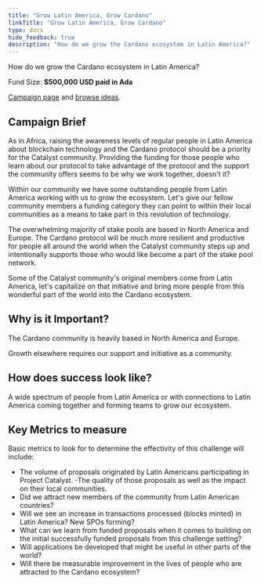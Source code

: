```yaml
---
title: "Grow Latin America, Grow Cardano"
linkTitle: "Grow Latin America, Grow Cardano"
type: docs
hide_feedback: true
description: "How do we grow the Cardano ecosystem in Latin America?"
---
```

How do we grow the Cardano ecosystem in Latin America?

Fund Size: **$500,000 USD paid in Ada**

[Campaign page](https://cardano.ideascale.com/a/campaign-home/26242) and [browse ideas](https://cardano.ideascale.com/a/ideas/top/campaign-filter/byids/campaigns/26242/stage/unspecified).

## Campaign Brief
As in Africa, raising the awareness levels of regular people in Latin America about blockchain technology and the Cardano protocol should be a priority for the Catalyst community. Providing the funding for those people who learn about our protocol to take advantage of the protocol and the support the community offers seems to be why we work together, doesn't it?

Within our community we have some outstanding people from Latin America working with us to grow the ecosystem. Let's give our fellow community members a funding category they can point to within their local communities as a means to take part in this revolution of technology.

The overwhelming majority of stake pools are based in North America and Europe. The Cardano protocol will be much more resilient and productive for people all around the world when the Catalyst community steps up and intentionally supports those who would like become a part of the stake pool network.

Some of the Catalyst community's original members come from Latin America, let's capitalize on that initiative and bring more people from this wonderful part of the world into the Cardano ecosystem.

## Why is it Important?
The Cardano community is heavily based in North America and Europe.

Growth elsewhere requires our support and initiative as a community.

## How does success look like?
A wide spectrum of people from Latin America or with connections to Latin America coming together and forming teams to grow our ecosystem.

## Key Metrics to measure
Basic metrics to look for to determine the effectivity of this challenge will include:

- The volume of proposals originated by Latin Americans participating in Project Catalyst.
-The quality of those proposals as well as the impact on their local communities.
- Did we attract new members of the community from Latin American countries?
- Will we see an increase in transactions processed (blocks minted) in Latin America? New SPOs forming?
- What can we learn from funded proposals when it comes to building on the initial successfully funded proposals from this challenge setting?
- Will applications be developed that might be useful in other parts of the world?
- Will there be measurable improvement in the lives of people who are attracted to the Cardano ecosystem?
